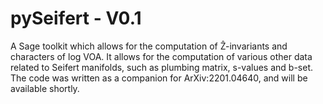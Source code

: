 # pySeifert - V0.1

A Sage toolkit which allows for the computation of Ẑ-invariants and characters of log VOA. It allows for the computation of various other data related to Seifert manifolds, such as plumbing matrix, s-values and b-set.
The code was written as a companion for ArXiv:2201.04640, and will be available shortly.
